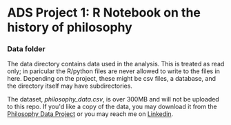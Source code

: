 # ADS Project 1:  R Notebook on the history of philosophy

### Data folder

The data directory contains data used in the analysis. This is treated as read only; in paricular the R/python files are never allowed to write to the files in here. Depending on the project, these might be csv files, a database, and the directory itself may have subdirectories.

The dataset, *philosophy_data.csv*, is over 300MB and will not be uploaded to this repo. If you'd like a copy of the data, you may download it from the [Philosophy Data Project](http://philosophydata.com/index.html) or you may reach me on [Linkedin](https://www.linkedin.com/in/lokemarcus/).
